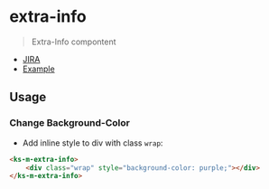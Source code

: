 # extra-info

> Extra-Info compontent

- [JIRA](https://jira.migros.net/browse/MIDUWEB-1544)
- [Example](../../pages/ExtraInfo.html)

## Usage

### Change Background-Color

- Add inline style to div with class `wrap`:

```html
<ks-m-extra-info>
    <div class="wrap" style="background-color: purple;"></div>
</ks-m-extra-info>
```

